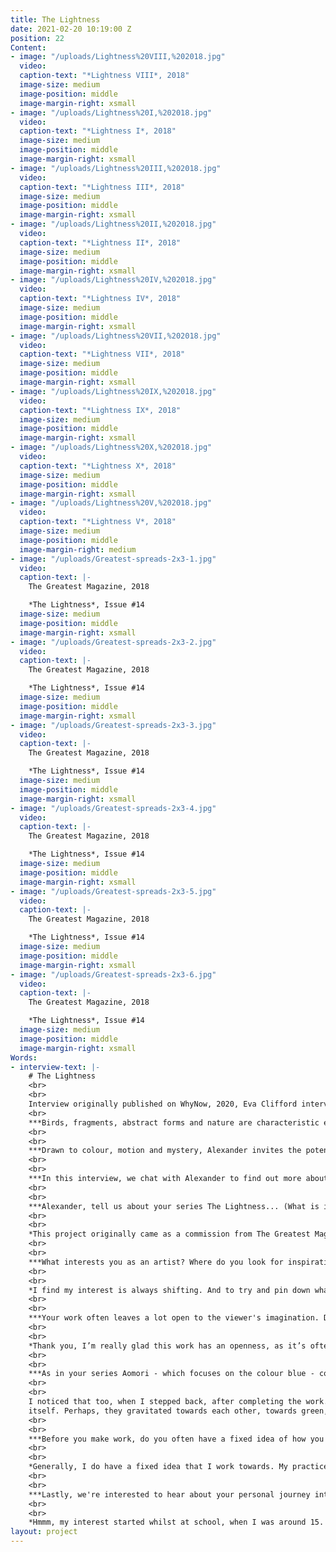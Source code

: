 ```yaml
---
title: The Lightness
date: 2021-02-20 10:19:00 Z
position: 22
Content:
- image: "/uploads/Lightness%20VIII,%202018.jpg"
  video: 
  caption-text: "*Lightness VIII*, 2018"
  image-size: medium
  image-position: middle
  image-margin-right: xsmall
- image: "/uploads/Lightness%20I,%202018.jpg"
  video: 
  caption-text: "*Lightness I*, 2018"
  image-size: medium
  image-position: middle
  image-margin-right: xsmall
- image: "/uploads/Lightness%20III,%202018.jpg"
  video: 
  caption-text: "*Lightness III*, 2018"
  image-size: medium
  image-position: middle
  image-margin-right: xsmall
- image: "/uploads/Lightness%20II,%202018.jpg"
  video: 
  caption-text: "*Lightness II*, 2018"
  image-size: medium
  image-position: middle
  image-margin-right: xsmall
- image: "/uploads/Lightness%20IV,%202018.jpg"
  video: 
  caption-text: "*Lightness IV*, 2018"
  image-size: medium
  image-position: middle
  image-margin-right: xsmall
- image: "/uploads/Lightness%20VII,%202018.jpg"
  video: 
  caption-text: "*Lightness VII*, 2018"
  image-size: medium
  image-position: middle
  image-margin-right: xsmall
- image: "/uploads/Lightness%20IX,%202018.jpg"
  video: 
  caption-text: "*Lightness IX*, 2018"
  image-size: medium
  image-position: middle
  image-margin-right: xsmall
- image: "/uploads/Lightness%20X,%202018.jpg"
  video: 
  caption-text: "*Lightness X*, 2018"
  image-size: medium
  image-position: middle
  image-margin-right: xsmall
- image: "/uploads/Lightness%20V,%202018.jpg"
  video: 
  caption-text: "*Lightness V*, 2018"
  image-size: medium
  image-position: middle
  image-margin-right: medium
- image: "/uploads/Greatest-spreads-2x3-1.jpg"
  video: 
  caption-text: |-
    The Greatest Magazine, 2018

    *The Lightness*, Issue #14
  image-size: medium
  image-position: middle
  image-margin-right: xsmall
- image: "/uploads/Greatest-spreads-2x3-2.jpg"
  video: 
  caption-text: |-
    The Greatest Magazine, 2018

    *The Lightness*, Issue #14
  image-size: medium
  image-position: middle
  image-margin-right: xsmall
- image: "/uploads/Greatest-spreads-2x3-3.jpg"
  video: 
  caption-text: |-
    The Greatest Magazine, 2018

    *The Lightness*, Issue #14
  image-size: medium
  image-position: middle
  image-margin-right: xsmall
- image: "/uploads/Greatest-spreads-2x3-4.jpg"
  video: 
  caption-text: |-
    The Greatest Magazine, 2018

    *The Lightness*, Issue #14
  image-size: medium
  image-position: middle
  image-margin-right: xsmall
- image: "/uploads/Greatest-spreads-2x3-5.jpg"
  video: 
  caption-text: |-
    The Greatest Magazine, 2018

    *The Lightness*, Issue #14
  image-size: medium
  image-position: middle
  image-margin-right: xsmall
- image: "/uploads/Greatest-spreads-2x3-6.jpg"
  video: 
  caption-text: |-
    The Greatest Magazine, 2018

    *The Lightness*, Issue #14
  image-size: medium
  image-position: middle
  image-margin-right: xsmall
Words:
- interview-text: |-
    # The Lightness
    <br>
    <br>
    Interview originally published on WhyNow, 2020, Eva Clifford interviews Alexander Mourant:<br>
    <br>
    ***Birds, fragments, abstract forms and nature are characteristic elements of Alexander Mourant’s work and they appear throughout this project, as he investigates the nature of weight / weightlessness in photographs.***
    <br>
    <br>
    ***Drawn to colour, motion and mystery, Alexander invites the potential for limitless narratives to emerge from his pictures.  While his previous project Aomori was an exploration into the colour blue in Japan’s ancestral forests, this commissioned series gravitates towards the colour green.***
    <br>
    <br>
    ***In this interview, we chat with Alexander to find out more about his influences and his creative process.***
    <br>
    <br>
    ***Alexander, tell us about your series The Lightness... (What is it about, how did the idea come about, how/ where were the images taken...)***
    <br>
    <br>
    *This project originally came as a commission from The Greatest Magazine. The theme was, coincidentally, The Lightness, which I found to be an extremely open brief, allowing for both freedom and experimentation. Fortunately, at the time, I had just finished The Unbearable Lightness of Being by Milan Kundera; I remember this book had a great impression on me, and influenced the direction of my work. The pictures were made in various parks around London, and the process felt very intuitive. I was drawn towards form and movement; and, as I reflect on it now, the work seems to investigate the nature of weight, or weightlessness in photographs.*
    <br>
    <br>
    ***What interests you as an artist? Where do you look for inspiration?***
    <br>
    <br>
    *I find my interest is always shifting. And to try and pin down what it is seems like an impossible task; it’s down to the artwork to suggest this. Maybe it’s best to say what doesn’t interest me: anything that’s didactic; anything that shouts; anything that doesn’t think; anything that doesn’t feel. I guess I’m interested in something fundamental, or essential, which I’ve never before realised, until I’m making the work. In terms of inspiration, I’ve found artists who aren’t in my field to be the most stimulating; and writing, writing is everything.
    <br>
    <br>
    ***Your work often leaves a lot open to the viewer's imagination. Did you make this work with a particular narrative in mind, or are metaphor and mystery always your intention?***
    <br>
    <br>
    *Thank you, I’m really glad this work has an openness, as it’s often very hard to keep work open. It’s hard not to control and stifle the work. However, this project, and my work on the whole, always explores specific narratives. They are narratives which grow, nurture and support each other, like a symbiotic relationship. I do really dislike work which just relies on the nature of mystery, or pure subjectivity, as its reasoning, or justification. Not that a work needs justification. It just feels like such a one-liner. And it's also quite lazy. If I wanted to see and engage with work on just that level, I’d google a random word. Anyway, I feel like I’ve been ranting here. I was interested in the body; the body as both a literal object, ageing through time, and a metaphysical body, of fullness and emptiness.*
    <br>
    <br>
    ***As in your series Aomori - which focuses on the colour blue - colour has a strong significance in your work. In this series, green is the dominant colour. Was there any special reason behind this?***
    <br>
    <br>
    I noticed that too, when I stepped back, after completing the work. You might be disappointed to hear, that unlike Aomori, I didn’t have a specific reasoning for the colour. And maybe that’s a failure. But again, I think this leads into a more intuitive way of making photographs. Aomori had a set of parameters, or rules, so to speak, like a game. And this game, which instructs them (the photographs), on who or what to be, can sometimes become frustrating. Whereas the photographs in The Lightness, emerged, as most images should, in a way that most suits them. I feel as the maker, you often get a sense of how an image would like to carry
    itself. Perhaps, they gravitated towards each other, towards green, as they were made in quick succession. They came from the same place; one after the other. Like tones, or moods, they built upon each other, to make an aroma, or a totality of the ***thing***. And the ***thing*** we arrive at is ***The Lightness***. *
    <br>
    <br>
    ***Before you make work, do you often have a fixed idea of how you want a photo to look, or is your artistic process more spontaneous?***
    <br>
    <br>
    *Generally, I do have a fixed idea that I work towards. My practice is not spontaneous. Although, I may be contradicting myself, as I just proposed a way of making which suggests* ***the image approaches me***. *Let’s put that idea aside, as The Lightness is unique in that respect, and that’s the purpose of a creative commission, to work in a way which you wouldn’t normally—well, that’s how I utilise them. Anyway, because I’m very conceptually driven, I construct the entire work, in my head: how it should look, feel and exist. My work often goes through a rigorous process of ticking boxes, or meeting requirements, before I make it. It has to work on many levels before I decide to produce it. And that’s a hard thing to do. Having said that, I try to stay open to unforeseen happenings within the process.*
    <br>
    <br>
    ***Lastly, we're interested to hear about your personal journey into photography. Can you remember the first time a photograph had an impact on you?***
    <br>
    <br>
    *Hmmm, my interest started whilst at school, when I was around 15. We had a photography club, on Wednesday afternoons, and I started taking pictures of mundane and everyday things. It was an interest which just grew naturally from there. Now it’s crazy to think of how much I’ve learnt. I don’t think I had an experience of seeing a famous photograph, and being moved to such an extent, that I needed to replicate it, or take pictures because of it. I think photography just attracts some people.*
layout: project
---
```


